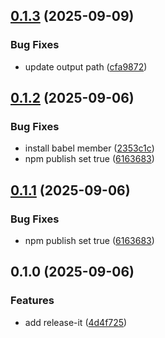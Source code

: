 

## [0.1.3](https://github.com/pysunday/rs-reverse/compare/0.1.2...0.1.3) (2025-09-09)


### Bug Fixes

* update output path ([cfa9872](https://github.com/pysunday/rs-reverse/commit/cfa98726596b19570c03790f3e1fa2084a1f5133))

## [0.1.2](https://github.com/pysunday/rs-reverse/compare/0.1.0...0.1.2) (2025-09-06)


### Bug Fixes

* install babel member ([2353c1c](https://github.com/pysunday/rs-reverse/commit/2353c1ceaea77a22270d1c2b5daae1973b0a0099))
* npm publish set true ([6163683](https://github.com/pysunday/rs-reverse/commit/616368326cf23d95dce9978dfa3a55667acd4895))

## [0.1.1](https://github.com/pysunday/rs-reverse/compare/0.1.0...0.1.1) (2025-09-06)


### Bug Fixes

* npm publish set true ([6163683](https://github.com/pysunday/rs-reverse/commit/616368326cf23d95dce9978dfa3a55667acd4895))

## 0.1.0 (2025-09-06)


### Features

* add release-it ([4d4f725](https://github.com/pysunday/rs-reverse/commit/4d4f7256619aac8f3ba4f861c8782234ab905005))
